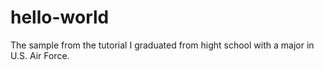 # hello-world
The sample from the tutorial
I graduated from hight school with a major in U.S. Air Force.
